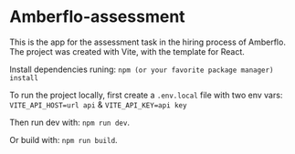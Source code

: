 # Amberflo-assessment
This is the app for the assessment task in the hiring process of Amberflo. The project was created with Vite, with the template for React. 

Install dependencies runing: `npm (or your favorite package manager) install`

To run the project locally, first create a `.env.local` file with two env vars: `VITE_API_HOST=url api` & `VITE_API_KEY=api key`

Then run dev with: `npm run dev`.

Or build with: `npm run build`.
